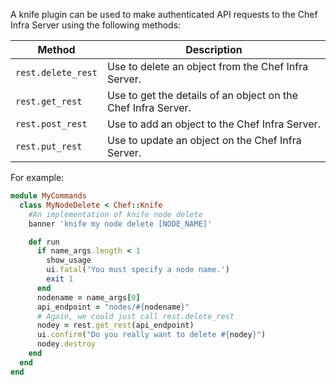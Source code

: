A knife plugin can be used to make authenticated API requests to the
Chef Infra Server using the following methods:

<table>
<colgroup>
<col style="width: 12%" />
<col style="width: 87%" />
</colgroup>
<thead>
<tr class="header">
<th>Method</th>
<th>Description</th>
</tr>
</thead>
<tbody>
<tr class="odd">
<td><code>rest.delete_rest</code></td>
<td>Use to delete an object from the Chef Infra Server.</td>
</tr>
<tr class="even">
<td><code>rest.get_rest</code></td>
<td>Use to get the details of an object on the Chef Infra Server.</td>
</tr>
<tr class="odd">
<td><code>rest.post_rest</code></td>
<td>Use to add an object to the Chef Infra Server.</td>
</tr>
<tr class="even">
<td><code>rest.put_rest</code></td>
<td>Use to update an object on the Chef Infra Server.</td>
</tr>
</tbody>
</table>

For example:

``` ruby
module MyCommands
  class MyNodeDelete < Chef::Knife
    #An implementation of knife node delete
    banner 'knife my node delete [NODE_NAME]'

    def run
      if name_args.length < 1
        show_usage
        ui.fatal('You must specify a node name.')
        exit 1
      end
      nodename = name_args[0]
      api_endpoint = "nodes/#{nodename}"
      # Again, we could just call rest.delete_rest
      nodey = rest.get_rest(api_endpoint)
      ui.confirm("Do you really want to delete #{nodey}")
      nodey.destroy
    end
  end
end
```